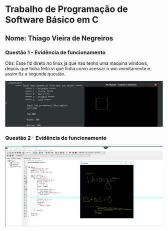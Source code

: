 # Trabalho de Programação de Software Básico em C


## Nome: Thiago Vieira de Negreiros

### Questão 1 - Evidência de funcionamento

Obs: Esse fiz direto no linux ja que nao tenho uma maquina windows, depois que tinha feito vi que tinha como acessar o win remotamente e assim fiz a segunda questão.

![Questão 1](./question1/evidencia.png)

### Questão 2 - Evidência de funcionamento

![Questão 2](./question2/evidencia2.png)